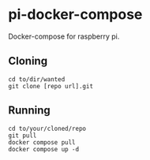 # pi-docker-compose
Docker-compose for raspberry pi. 


## Cloning
```
cd to/dir/wanted
git clone [repo url].git
```

## Running
```
cd to/your/cloned/repo
git pull
docker compose pull
docker compose up -d
```
